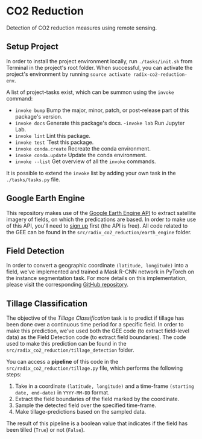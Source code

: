 # CO2 Reduction

Detection of CO2 reduction measures using remote sensing.


## Setup Project

In order to install the project environment locally, run `./tasks/init.sh` from Terminal in the project's root folder. 
When successful, you can activate the project's environment by running `source activate radix-co2-reduction-env`.

A list of project-tasks exist, which can be summon using the `invoke` command:
- `invoke bump` Bump the major, minor, patch, or post-release part of this package's version.
- `invoke docs` Generate this package's docs.
-`invoke lab` Run Jupyter Lab.
- `invoke lint` Lint this package. 
- `invoke test` `Test this package.
- `invoke conda.create` Recreate the conda environment.
- `invoke conda.update` Update the conda environment.
- `invoke --list` Get overview of all the `invoke` commands.

It is possible to extend the `invoke` list by adding your own task in the `./tasks/tasks.py` file.


## Google Earth Engine

This repository makes use of the [Google Earth Engine API](https://earthengine.google.com/) to extract satellite imagery of fields, on which the predications are based.
In order to make use of this API, you'll need to [sign up](https://signup.earthengine.google.com/) first (the API is free). 
All code related to the GEE can be found in the `src/radix_co2_reduction/earth_engine` folder.


## Field Detection

In order to convert a geographic coordinate `(latitude, longitude)` into a field, we've implemented and trained a Mask R-CNN network in PyTorch on the instance segmentation task.
For more details on this implementation, please visit the corresponding [GitHub repository](https://github.com/radix-ai/agoro-field-boundary-detector).


## Tillage Classification

The objective of the *Tillage Classification* task is to predict if tillage has been done over a continuous time period for a specific field.
In order to make this prediction, we've used both the GEE code (to extract field-level data) as the Field Detection code (to extract field boundaries).
The code used to make this prediction can be found in the `src/radix_co2_reduction/tillage_detection` folder.

You can access a **pipeline** of this code in the `src/radix_co2_reduction/tillage.py` file, which performs the following steps:
 1) Take in a coordinate `(latitude, longitude)` and a time-frame `(starting date, end-date)` in `YYYY-MM-DD` format.
 2) Extract the field boundaries of the field marked by the coordinate.
 3) Sample the detected field over the specified time-frame.
 4) Make tillage-predictions based on the sampled data.

The result of this pipeline is a boolean value that indicates if the field has been tilled (`True`) or not (`False`).
